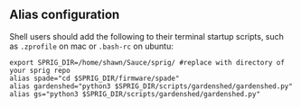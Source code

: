 ## Alias configuration

Shell users should add the following to their terminal startup scripts, such as `.zprofile` on mac or `.bash-rc` on ubuntu: 
```
export SPRIG_DIR=/home/shawn/Sauce/sprig/ #replace with directory of your sprig repo
alias spade="cd $SPRIG_DIR/firmware/spade"
alias gardenshed="python3 $SPRIG_DIR/scripts/gardenshed/gardenshed.py"
alias gs="python3 $SPRIG_DIR/scripts/gardenshed/gardenshed.py"
```

